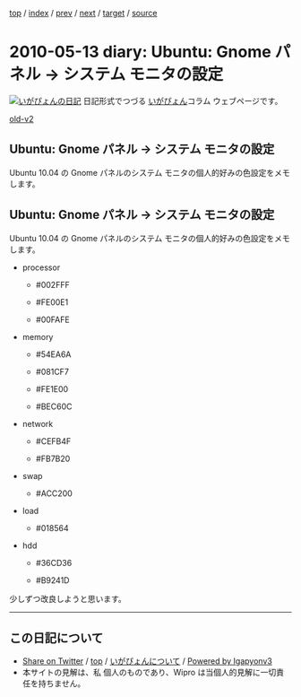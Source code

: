 [top](../index.html) 
 / [index](index.html) 
 / [prev](ig100509.html) 
 / [next](ig100517.html) 
 / [target](http://www.igapyon.jp/igapyon/diary/2010/ig100513.html) 
 / [source](https://github.com/igapyon/diary/blob/master/2010/ig100513.src.md) 

2010-05-13 diary: Ubuntu: Gnome パネル -> システム モニタの設定
=====================================================================================================
[![いがぴょんの日記](http://www.igapyon.jp/igapyon/diary/images/iga200306s.jpg "いがぴょん")](http://www.igapyon.jp/igapyon/diary/memo/memoigapyon.html) 日記形式でつづる [いがぴょん](http://www.igapyon.jp/igapyon/diary/memo/memoigapyon.html)コラム ウェブページです。

[old-v2](ig100513-orig.html)

## Ubuntu: Gnome パネル -> システム モニタの設定

Ubuntu 10.04 の Gnome パネルのシステム モニタの個人的好みの色設定をメモします。


## Ubuntu: Gnome パネル -> システム モニタの設定

Ubuntu 10.04 の Gnome パネルのシステム モニタの個人的好みの色設定をメモします。

* processor
  
  * #002FFF
    
  * #FE00E1
    
  * #00FAFE
  

  
* memory
  
  * #54EA6A
    
  * #081CF7
    
  * #FE1E00
    
  * #BEC60C
  

  
* network
  
  * #CEFB4F
    
  * #FB7B20
  

  
* swap
  
  * #ACC200
  

  
* load
  
  * #018564
  

  
* hdd
  
  * #36CD36
    
  * #B9241D
  

少しずつ改良しようと思います。


----------------------------------------------------------------------------------------------------

## この日記について

* [Share on Twitter](https://twitter.com/intent/tweet?hashtags=igapyon%2Cdiary%2C%E3%81%84%E3%81%8C%E3%81%B4%E3%82%87%E3%82%93&text=Ubuntu%3A+Gnome+%E3%83%91%E3%83%8D%E3%83%AB+-%3E+%E3%82%B7%E3%82%B9%E3%83%86%E3%83%A0+%E3%83%A2%E3%83%8B%E3%82%BF%E3%81%AE%E8%A8%AD%E5%AE%9A&url=http%3A%2F%2Fwww.igapyon.jp%2Figapyon%2Fdiary%2F2010%2Fig100513.html) / [top](../index.html) / [いがぴょんについて](http://www.igapyon.jp/igapyon/diary/memo/memoigapyon.html) / [Powered by Igapyonv3](https://github.com/igapyon/igapyonv3)
* 本サイトの見解は、私 個人のものであり、Wipro は当個人的見解に一切責任を持ちません。 
